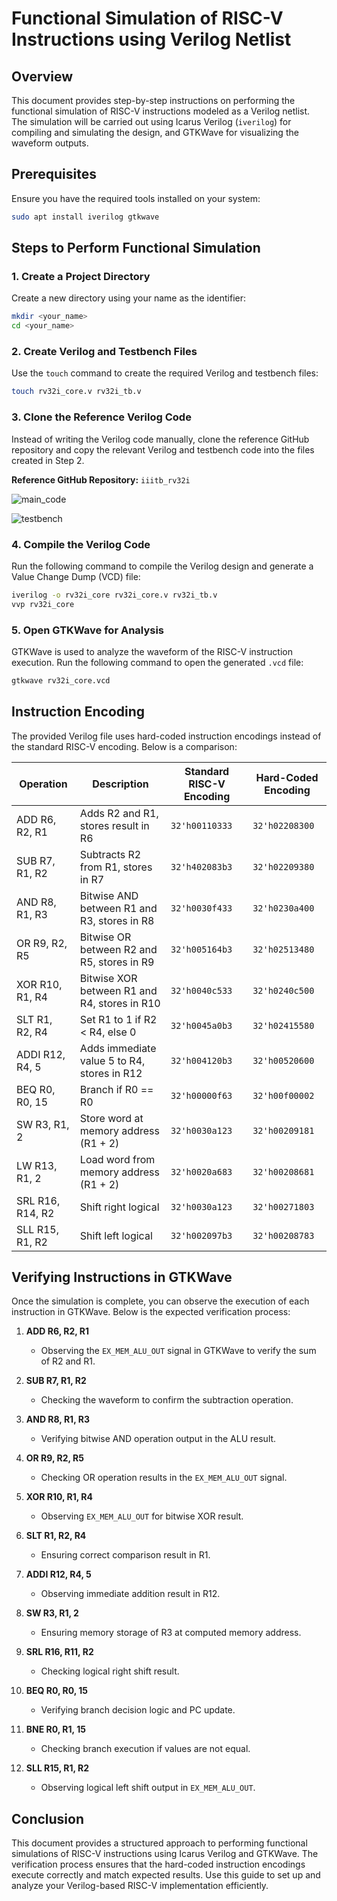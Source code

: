 # Functional Simulation of RISC-V Instructions using Verilog Netlist

## Overview
This document provides step-by-step instructions on performing the functional simulation of RISC-V instructions modeled as a Verilog netlist. The simulation will be carried out using Icarus Verilog (`iverilog`) for compiling and simulating the design, and GTKWave for visualizing the waveform outputs.

## Prerequisites
Ensure you have the required tools installed on your system:

```sh
sudo apt install iverilog gtkwave
```

## Steps to Perform Functional Simulation

### 1. Create a Project Directory
Create a new directory using your name as the identifier:

```sh
mkdir <your_name>
cd <your_name>
```

### 2. Create Verilog and Testbench Files
Use the `touch` command to create the required Verilog and testbench files:

```sh
touch rv32i_core.v rv32i_tb.v
```

### 3. Clone the Reference Verilog Code
Instead of writing the Verilog code manually, clone the reference GitHub repository and copy the relevant Verilog and testbench code into the files created in Step 2.

**Reference GitHub Repository:** `iiitb_rv32i`

![main_code](https://drive.google.com/file/d/1z_QjJ4YEicvC9OnudZ2KBRTUHZVXFujb/view?usp=drive_link)

![testbench](https://drive.google.com/file/d/1aPYxZ40UWd22RF5V7h4mbZOQ4iwF_d2N/view?usp=drive_link)

### 4. Compile the Verilog Code
Run the following command to compile the Verilog design and generate a Value Change Dump (VCD) file:

```sh
iverilog -o rv32i_core rv32i_core.v rv32i_tb.v
vvp rv32i_core
```

### 5. Open GTKWave for Analysis
GTKWave is used to analyze the waveform of the RISC-V instruction execution. Run the following command to open the generated `.vcd` file:

```sh
gtkwave rv32i_core.vcd
```

## Instruction Encoding
The provided Verilog file uses hard-coded instruction encodings instead of the standard RISC-V encoding. Below is a comparison:

| Operation | Description | Standard RISC-V Encoding | Hard-Coded Encoding |
|-----------|------------|-------------------------|---------------------|
| ADD R6, R2, R1 | Adds R2 and R1, stores result in R6 | `32'h00110333` | `32'h02208300` |
| SUB R7, R1, R2 | Subtracts R2 from R1, stores in R7 | `32'h402083b3` | `32'h02209380` |
| AND R8, R1, R3 | Bitwise AND between R1 and R3, stores in R8 | `32'h0030f433` | `32'h0230a400` |
| OR R9, R2, R5 | Bitwise OR between R2 and R5, stores in R9 | `32'h005164b3` | `32'h02513480` |
| XOR R10, R1, R4 | Bitwise XOR between R1 and R4, stores in R10 | `32'h0040c533` | `32'h0240c500` |
| SLT R1, R2, R4 | Set R1 to 1 if R2 < R4, else 0 | `32'h0045a0b3` | `32'h02415580` |
| ADDI R12, R4, 5 | Adds immediate value 5 to R4, stores in R12 | `32'h004120b3` | `32'h00520600` |
| BEQ R0, R0, 15 | Branch if R0 == R0 | `32'h00000f63` | `32'h00f00002` |
| SW R3, R1, 2 | Store word at memory address (R1 + 2) | `32'h0030a123` | `32'h00209181` |
| LW R13, R1, 2 | Load word from memory address (R1 + 2) | `32'h0020a683` | `32'h00208681` |
| SRL R16, R14, R2 | Shift right logical | `32'h0030a123` | `32'h00271803` |
| SLL R15, R1, R2 | Shift left logical | `32'h002097b3` | `32'h00208783` |

## Verifying Instructions in GTKWave
Once the simulation is complete, you can observe the execution of each instruction in GTKWave. Below is the expected verification process:

1. **ADD R6, R2, R1**
   - Observing the `EX_MEM_ALU_OUT` signal in GTKWave to verify the sum of R2 and R1.

2. **SUB R7, R1, R2**
   - Checking the waveform to confirm the subtraction operation.

3. **AND R8, R1, R3**
   - Verifying bitwise AND operation output in the ALU result.

4. **OR R9, R2, R5**
   - Checking OR operation results in the `EX_MEM_ALU_OUT` signal.

5. **XOR R10, R1, R4**
   - Observing `EX_MEM_ALU_OUT` for bitwise XOR result.

6. **SLT R1, R2, R4**
   - Ensuring correct comparison result in R1.

7. **ADDI R12, R4, 5**
   - Observing immediate addition result in R12.

8. **SW R3, R1, 2**
   - Ensuring memory storage of R3 at computed memory address.

9. **SRL R16, R11, R2**
   - Checking logical right shift result.

10. **BEQ R0, R0, 15**
    - Verifying branch decision logic and PC update.

11. **BNE R0, R1, 15**
    - Checking branch execution if values are not equal.

12. **SLL R15, R1, R2**
    - Observing logical left shift output in `EX_MEM_ALU_OUT`.

## Conclusion
This document provides a structured approach to performing functional simulations of RISC-V instructions using Icarus Verilog and GTKWave. The verification process ensures that the hard-coded instruction encodings execute correctly and match expected results. Use this guide to set up and analyze your Verilog-based RISC-V implementation efficiently.
